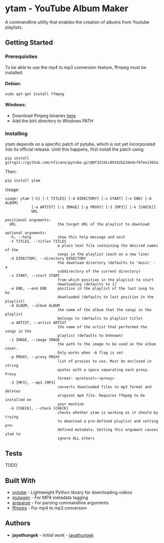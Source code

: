 # ytam - YouTube Album Maker

A commandline utility that enables the creation of albums from Youtube playlists.

## Getting Started

<!--These instructions will get you a copy of the project up and running on your local machine for development and testing purposes. See deployment for notes on how to deploy the project on a live system. -->

### Prerequisites

To be able to use the mp4 to mp3 conversion feature, ffmpeg must be installed.

#### Debian:

```
sudo apt-get install ffmpeg
```

#### Windows:

- Download ffmpeg binaries [here](https://www.gyan.dev/ffmpeg/builds/ffmpeg-git-full.zip)
- Add the bin\\ directory to Windows PATH
 
### Installing
ytam depends on a specific patch of pytube, which is not yet incorporated into its official release. Until this happens, first install the patch using:

```
pip install git+git://github.com/nficano/pytube.git@0f32241c89192b22de9cfbfee1303a1bcee18bd3
```

Then:

```
pip install ytam
```

Usage:

```
usage: ytam [-h] [-t TITLES] [-d DIRECTORY] [-s START] [-e END] [-A ALBUM]
            [-a ARTIST] [-i IMAGE] [-p PROXY] [-3 [MP3]] [-k [CHECK]]
            URL

positional arguments:
  URL                   the target URL of the playlist to download

optional arguments:
  -h, --help            show this help message and exit
  -t TITLES, --titles TITLES
                        a plain text file containing the desired names of the
                        songs in the playlist (each on a new line)
  -d DIRECTORY, --directory DIRECTORY
                        the download directory (defaults to 'music' - a
                        subdirectory of the current directory)
  -s START, --start START
                        from which position in the playlist to start
                        downloading (defaults to 1)
  -e END, --end END     position in the playlist of the last song to be
                        downloaded (defaults to last position in the playlist)
  -A ALBUM, --album ALBUM
                        the name of the album that the songs in the playlist
                        belongs to (defaults to playlist title)
  -a ARTIST, --artist ARTIST
                        the name of the artist that performed the songs in the
                        playlist (defaults to Unknown)
  -i IMAGE, --image IMAGE
                        the path to the image to be used as the album cover.
                        Only works when -A flag is set
  -p PROXY, --proxy PROXY
                        list of proxies to use. Must be enclosed in string
                        quotes with a space separating each proxy. Proxy
                        format: <protocol>-<proxy>
  -3 [MP3], --mp3 [MP3]
                        converts downloaded files to mp3 format and deletes
                        original mp4 file. Requires ffmpeg to be installed on
                        your machine
  -k [CHECK], --check [CHECK]
                        checks whether ytam is working as it should by trying
                        to download a pre-defined playlist and setting pre-
                        defined metadata. Setting this argument causes ytam to
                        ignore ALL others
```

## Tests
TODO
<!-- ## Running the tests

Explain how to run the automated tests for this system

### Break down into end to end tests

Explain what these tests test and why

```
Give an example
```

### And coding style tests

Explain what these tests test and why

```
Give an example
```

## Deployment

Add additional notes about how to deploy this on a live system -->

## Built With

* [pytube](http://github.com/nficano/pytube.git) - Lightweight Python library for downloading videos
* [mutagen](https://mutagen.readthedocs.io/en/latest/api/mp4.html) - For MP4 metadata tagging
* [argparse](https://docs.python.org/3/library/argparse.html) - For parsing commandline arguments
* [ffmpeg](https://ffmpeg.org/) - For mp4 to mp3 conversion

<!-- ## Contributing

Please read [CONTRIBUTING.md](https://gist.github.com/PurpleBooth/b24679402957c63ec426) for details on our code of conduct, and the process for submitting pull requests to us.

## Versioning

We use [SemVer](http://semver.org/) for versioning. For the versions available, see the [tags on this repository](https://github.com/your/project/tags). 
 -->
## Authors

* **jayathungek** - *Initial work* - [jayathungek](https://github.com/jayathungek)

<!-- See also the list of [contributors](https://github.com/your/project/contributors) who participated in this project. -->

<!-- ## License

This project is licensed under the MIT License - see the [LICENSE.md](LICENSE.md) file for details -->

<!-- ## Acknowledgments

* Hat tip to anyone whose code was used
* Inspiration
* etc
 -->